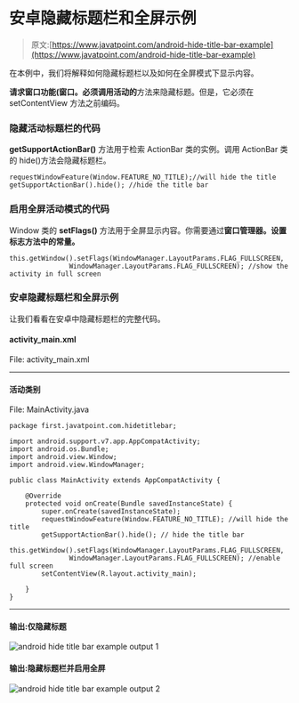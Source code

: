 # 安卓隐藏标题栏和全屏示例

> 原文:[https://www.javatpoint.com/android-hide-title-bar-example](https://www.javatpoint.com/android-hide-title-bar-example)

在本例中，我们将解释如何隐藏标题栏以及如何在全屏模式下显示内容。

**请求窗口功能(窗口。必须调用活动的**方法来隐藏标题。但是，它必须在 setContentView 方法之前编码。

### 隐藏活动标题栏的代码

**getSupportActionBar()** 方法用于检索 ActionBar 类的实例。调用 ActionBar 类的 hide()方法会隐藏标题栏。

```
requestWindowFeature(Window.FEATURE_NO_TITLE);//will hide the title 
getSupportActionBar().hide(); //hide the title bar

```

### 启用全屏活动模式的代码

Window 类的 **setFlags()** 方法用于全屏显示内容。你需要通过**窗口管理器。设置标志方法中的常量。**

```
this.getWindow().setFlags(WindowManager.LayoutParams.FLAG_FULLSCREEN,
               WindowManager.LayoutParams.FLAG_FULLSCREEN); //show the activity in full screen

```

### 安卓隐藏标题栏和全屏示例

让我们看看在安卓中隐藏标题栏的完整代码。

#### activity_main.xml

File: activity_main.xml

* * *

#### 活动类别

File: MainActivity.java

```
package first.javatpoint.com.hidetitlebar;

import android.support.v7.app.AppCompatActivity;
import android.os.Bundle;
import android.view.Window;
import android.view.WindowManager;

public class MainActivity extends AppCompatActivity {

    @Override
    protected void onCreate(Bundle savedInstanceState) {
        super.onCreate(savedInstanceState);
        requestWindowFeature(Window.FEATURE_NO_TITLE); //will hide the title 
        getSupportActionBar().hide(); // hide the title bar
        this.getWindow().setFlags(WindowManager.LayoutParams.FLAG_FULLSCREEN,
               WindowManager.LayoutParams.FLAG_FULLSCREEN); //enable full screen
        setContentView(R.layout.activity_main);

    }
}

```

* * *

#### 输出:仅隐藏标题

![android hide title bar example output 1](../Images/6ad9c96c31625388cad6e1a4c0c96916.png)

#### 输出:隐藏标题栏并启用全屏

![android hide title bar example output 2](../Images/d907fe2cbfb3d1bb39cedd371c98fac9.png)